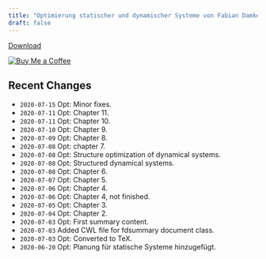 ```yaml
---
title: "Optimierung statischer und dynamischer Systeme von Fabian Damken (deutsch)"
draft: false
---
```


[Download](opt-summary.pdf)

[![Buy Me a Coffee](https://cdn.ko-fi.com/cdn/kofi1.png?v=3)](https://ko-fi.com/fdamken)

## Recent Changes
- `2020-07-15` Opt: Minor fixes.
- `2020-07-11` Opt: Chapter 11.
- `2020-07-11` Opt: Chapter 10.
- `2020-07-10` Opt: Chapter 9.
- `2020-07-09` Opt: Chapter 8.
- `2020-07-08` Opt: chapter 7.
- `2020-07-08` Opt: Structure optimization of dynamical systems.
- `2020-07-08` Opt: Structured dynamical systems.
- `2020-07-08` Opt: Chapter 6.
- `2020-07-07` Opt: Chapter 5.
- `2020-07-06` Opt: Chapter 4.
- `2020-07-06` Opt: Chapter 4, not finished.
- `2020-07-05` Opt: Chapter 3.
- `2020-07-04` Opt: Chapter 2.
- `2020-07-03` Opt: First summary content.
- `2020-07-03` Added CWL file for fdsummary document class.
- `2020-07-03` Opt: Converted to TeX.
- `2020-06-20` Opt: Planung für statische Systeme hinzugefügt.

